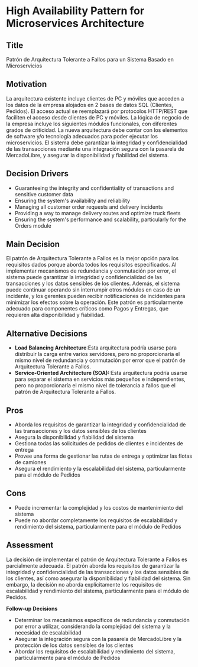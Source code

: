 **High Availability Pattern for Microservices Architecture**
===========================================================

**Title**
--------

Patrón de Arquitectura Tolerante a Fallos para un Sistema Basado en Microservicios


**Motivation**
------------

La arquitectura existente incluye clientes de PC y móviles que acceden a los datos de la empresa alojados en 2 bases de datos SQL (Clientes, Pedidos). El acceso actual se reemplazará por protocolos HTTP/REST que faciliten el acceso desde clientes de PC y móviles. La lógica de negocio de la empresa incluye los siguientes módulos funcionales, con diferentes grados de criticidad. La nueva arquitectura debe contar con los elementos de software y/o tecnología adecuados para poder ejecutar los microservicios. El sistema debe garantizar la integridad y confidencialidad de las transacciones mediante una integración segura con la pasarela de MercadoLibre, y asegurar la disponibilidad y fiabilidad del sistema.

**Decision Drivers**
-----------------

*   Guaranteeing the integrity and confidentiality of transactions and sensitive customer data
*   Ensuring the system's availability and reliability
*   Managing all customer order requests and delivery incidents
*   Providing a way to manage delivery routes and optimize truck fleets
*   Ensuring the system's performance and scalability, particularly for the Orders module

**Main Decision**
----------------

El patrón de Arquitectura Tolerante a Fallos es la mejor opción para los requisitos dados porque aborda todos los requisitos especificados. Al implementar mecanismos de redundancia y conmutación por error, el sistema puede garantizar la integridad y confidencialidad de las transacciones y los datos sensibles de los clientes. Además, el sistema puede continuar operando sin interrumpir otros módulos en caso de un incidente, y los gerentes pueden recibir notificaciones de incidentes para minimizar los efectos sobre la operación. Este patrón es particularmente adecuado para componentes críticos como Pagos y Entregas, que requieren alta disponibilidad y fiabilidad.

**Alternative Decisions**
----------------------

*   **Load Balancing Architecture**:Esta arquitectura podría usarse para distribuir la carga entre varios servidores, pero no proporcionaría el mismo nivel de redundancia y conmutación por error que el patrón de Arquitectura Tolerante a Fallos.
*   **Service-Oriented Architecture (SOA):**:Esta arquitectura podría usarse para separar el sistema en servicios más pequeños e independientes, pero no proporcionaría el mismo nivel de tolerancia a fallos que el patrón de Arquitectura Tolerante a Fallos.

**Pros**
------

*   Aborda los requisitos de garantizar la integridad y confidencialidad de las transacciones y los datos sensibles de los clientes
*   Asegura la disponibilidad y fiabilidad del sistema
*   Gestiona todas las solicitudes de pedidos de clientes e incidentes de entrega
*   Provee una forma de gestionar las rutas de entrega y optimizar las flotas de camiones
*   Asegura el rendimiento y la escalabilidad del sistema, particularmente para el módulo de Pedidos

**Cons**
------

*   Puede incrementar la complejidad y los costos de mantenimiento del sistema
*   Puede no abordar completamente los requisitos de escalabilidad y rendimiento del sistema, particularmente para el módulo de Pedidos

**Assessment**
--------------

La decisión de implementar el patrón de Arquitectura Tolerante a Fallos es parcialmente adecuada. El patrón aborda los requisitos de garantizar la integridad y confidencialidad de las transacciones y los datos sensibles de los clientes, así como asegurar la disponibilidad y fiabilidad del sistema. Sin embargo, la decisión no aborda explícitamente los requisitos de escalabilidad y rendimiento del sistema, particularmente para el módulo de Pedidos.

**Follow-up Decisions**
*   Determinar los mecanismos específicos de redundancia y conmutación por error a utilizar, considerando la complejidad del sistema y la necesidad de escalabilidad
*   Asegurar la integración segura con la pasarela de MercadoLibre y la protección de los datos sensibles de los clientes
*   Abordar los requisitos de escalabilidad y rendimiento del sistema, particularmente para el módulo de Pedidos
